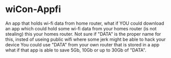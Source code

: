 # wiCon-Appfi
 An app that holds wi-fi data from home router, what if YOU could download an app which could hold some wi-fi data from your homes router (is not stealing) this your homes router. Not sure if "DATA" is the proper name for this, insted of useing public wifi where some jerk might be able to hack your device You could use "DATA" from your own router that is stored in a app what if that app is able to save 5Gb, 10Gb or up to 30Gb of "DATA". 
